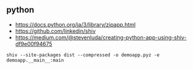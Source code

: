 ## python

- https://docs.python.org/ja/3/library/zipapp.html
- https://github.com/linkedin/shiv
- https://medium.com/@stevenluda/creating-python-app-using-shiv-df9e00f94675

```
shiv --site-packages dist --compressed -o demoapp.pyz -e demoapp.__main__:main
```
